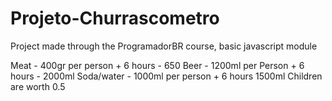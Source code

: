 # Projeto-Churrascometro
Project made through the ProgramadorBR course, basic javascript module

Meat - 400gr per person + 6 hours - 650
Beer - 1200ml per Person + 6 hours - 2000ml
Soda/water - 1000ml per person + 6 hours 1500ml
Children are worth 0.5
